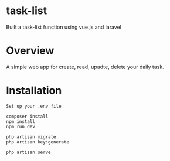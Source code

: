 # task-list
Built a task-list function using vue.js and laravel 

# Overview
A simple web app for create, read, upadte, delete your daily task. 

# Installation
```
Set up your .env file

composer install
npm install
npm run dev

php artisan migrate
php artisan key:generate

php artisan serve
